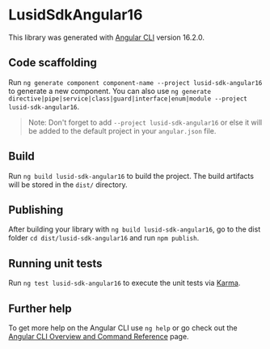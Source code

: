 # LusidSdkAngular16

This library was generated with [Angular CLI](https://github.com/angular/angular-cli) version 16.2.0.

## Code scaffolding

Run `ng generate component component-name --project lusid-sdk-angular16` to generate a new component. You can also use `ng generate directive|pipe|service|class|guard|interface|enum|module --project lusid-sdk-angular16`.
> Note: Don't forget to add `--project lusid-sdk-angular16` or else it will be added to the default project in your `angular.json` file. 

## Build

Run `ng build lusid-sdk-angular16` to build the project. The build artifacts will be stored in the `dist/` directory.

## Publishing

After building your library with `ng build lusid-sdk-angular16`, go to the dist folder `cd dist/lusid-sdk-angular16` and run `npm publish`.

## Running unit tests

Run `ng test lusid-sdk-angular16` to execute the unit tests via [Karma](https://karma-runner.github.io).

## Further help

To get more help on the Angular CLI use `ng help` or go check out the [Angular CLI Overview and Command Reference](https://angular.io/cli) page.
